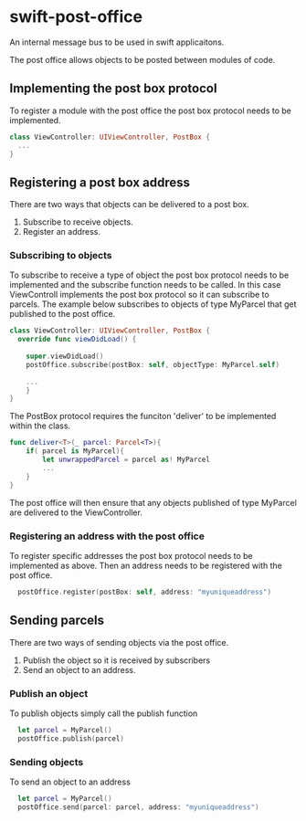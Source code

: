 # swift-post-office

An internal message bus to be used in swift applicaitons. 

The post office allows objects to be posted between modules of code.

## Implementing the post box protocol

To register a module with the post office the post box protocol needs to be implemented.
```swift
class ViewController: UIViewController, PostBox {
  ...
}
```

## Registering a post box address
There are two ways that objects can be delivered to a post box. 
  1. Subscribe to receive objects. 
  2. Register an address. 

### Subscribing to objects

To subscribe to receive a type of object the post box protocol needs to be implemented and the subscribe function needs to be called. In this case ViewControll implements the post box protocol so it can subscribe to parcels. The example below subscribes to objects of type MyParcel that get published to the post office.
```swift
class ViewController: UIViewController, PostBox {
  override func viewDidLoad() {
    
    super.viewDidLoad()
    postOffice.subscribe(postBox: self, objectType: MyParcel.self)
    
    ...
    }
}
```

The PostBox protocol requires the funciton 'deliver' to be implemented within the class. 
```swift
func deliver<T>(_ parcel: Parcel<T>){   
    if( parcel is MyParcel){
        let unwrappedParcel = parcel as! MyParcel
        ...
    }
}
```

The post office will then ensure that any objects published of type MyParcel are delivered to the ViewController.

### Registering an address with the post office

To register specific addresses the post box protocol needs to be implemented as above. Then an address needs to be registered with the post office. 
```swift
  postOffice.register(postBox: self, address: "myuniqueaddress")
```

## Sending parcels

There are two ways of sending objects via the post office. 
  1. Publish the object so it is received by subscribers
  2. Send an object to an address. 

### Publish an object

To publish objects simply call the publish function
```swift
  let parcel = MyParcel()
  postOffice.publish(parcel)
```

### Sending objects

To send an object to an address
```swift
  let parcel = MyParcel()
  postOffice.send(parcel: parcel, address: "myuniqueaddress")
```

